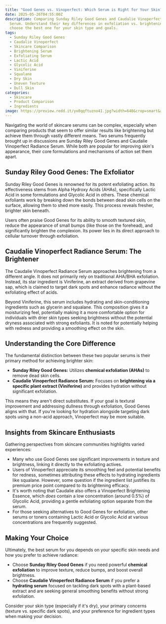 ```yaml
---
title: "Good Genes vs. Vinoperfect: Which Serum is Right for Your Skin?"
date: 2025-05-26T04:55:00Z
description: Comparing Sunday Riley Good Genes and Caudalie Vinoperfect Radiance
  Serum. Understand their key differences in exfoliation vs. brightening and
  choose the best one for your skin type and goals.
tags:
  - Sunday Riley Good Genes
  - Caudalie Vinoperfect
  - Skincare Comparison
  - Brightening Serum
  - Exfoliating Serum
  - Lactic Acid
  - Glycolic Acid
  - Viniferine
  - Squalane
  - Dry Skin
  - Uneven Texture
  - Dull Skin
categories:
  - Skincare
  - Product Comparison
  - Ingredients
image: https://preview.redd.it/yx0qqftuzno41.jpg?width=640&crop=smart&auto=webp&s=ca712a9403d96be3f1f84e0736f57e0c756bf6ae
---
```

Navigating the world of skincare serums can be complex, especially when comparing products that seem to offer similar results like brightening but achieve them through vastly different means. Two serums frequently brought up in discussions are Sunday Riley Good Genes and Caudalie Vinoperfect Radiance Serum. While both are popular for improving skin's appearance, their core formulations and mechanisms of action set them apart.

## Sunday Riley Good Genes: The Exfoliator

Sunday Riley Good Genes is renowned for its potent exfoliating action. Its effectiveness stems from Alpha Hydroxy Acids (AHAs), specifically Lactic Acid in some formulations and Glycolic Acid in others. These chemical exfoliants work by breaking down the bonds between dead skin cells on the surface, allowing them to shed more easily. This process reveals fresher, brighter skin beneath.

Users often praise Good Genes for its ability to smooth textured skin, reduce the appearance of small bumps (like those on the forehead), and significantly brighten the complexion. Its power lies in its direct approach to cellular turnover through exfoliation.

## Caudalie Vinoperfect Radiance Serum: The Brightener

The Caudalie Vinoperfect Radiance Serum approaches brightening from a different angle. It does not primarily rely on traditional AHA/BHA exfoliation. Instead, its star ingredient is Viniferine, an extract derived from grapevine sap, which is claimed to target dark spots and enhance radiance without the exfoliating effect of acids.

Beyond Viniferine, this serum includes hydrating and skin-conditioning ingredients such as glycerin and squalane. This composition gives it a moisturizing feel, potentially making it a more comfortable option for individuals with drier skin types seeking brightness without the potential dryness associated with strong exfoliants. It is noted for potentially helping with redness and providing a smoothing effect on the skin.

## Understanding the Core Difference

The fundamental distinction between these two popular serums is their primary method for achieving brighter skin:

*   **Sunday Riley Good Genes:** Utilizes **chemical exfoliation (AHAs)** to remove dead skin cells.
*   **Caudalie Vinoperfect Radiance Serum:** Focuses on **brightening via a specific plant extract (Viniferine)** and provides hydration without significant exfoliation.

This means they aren't direct substitutes. If your goal is textural improvement and addressing dullness through exfoliation, Good Genes aligns with that. If you're looking for hydration alongside targeting dark spots using a non-acid approach, Vinoperfect may be more suitable.

## Insights from Skincare Enthusiasts

Gathering perspectives from skincare communities highlights varied experiences:

*   Many who use Good Genes see significant improvements in texture and brightness, linking it directly to the exfoliating actives.
*   Users of Vinoperfect appreciate its smoothing feel and potential benefits for redness, sometimes attributing these effects to hydrating ingredients like squalane. However, some question if the ingredient list justifies its premium price point compared to its brightening efficacy.
*   It's worth noting that Caudalie also offers a Vinoperfect Brightening Essence, which *does* contain a low concentration (around 0.5%) of Glycolic Acid, providing a gentle exfoliating option separate from the serum.
*   For those seeking alternatives to Good Genes for exfoliation, other serums or toners containing Lactic Acid or Glycolic Acid at various concentrations are frequently suggested.

## Making Your Choice

Ultimately, the best serum for you depends on your specific skin needs and how you prefer to achieve radiance:

*   Choose **Sunday Riley Good Genes** if you need powerful **chemical exfoliation** to improve texture, reduce bumps, and boost overall brightness.
*   Choose **Caudalie Vinoperfect Radiance Serum** if you prefer a **hydrating serum** focused on tackling dark spots with a plant-based extract and are seeking general smoothing benefits without strong exfoliation.

Consider your skin type (especially if it's dry), your primary concerns (texture vs. specific dark spots), and your preference for ingredient types when making your decision.

